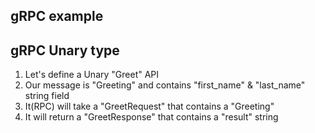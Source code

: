 ## gRPC example

## gRPC Unary type
1. Let's define a Unary "Greet" API
2. Our message is "Greeting" and contains "first_name" & "last_name" string field
3. It(RPC) will take a "GreetRequest" that contains a "Greeting"
4. It will return a "GreetResponse" that contains a "result" string
